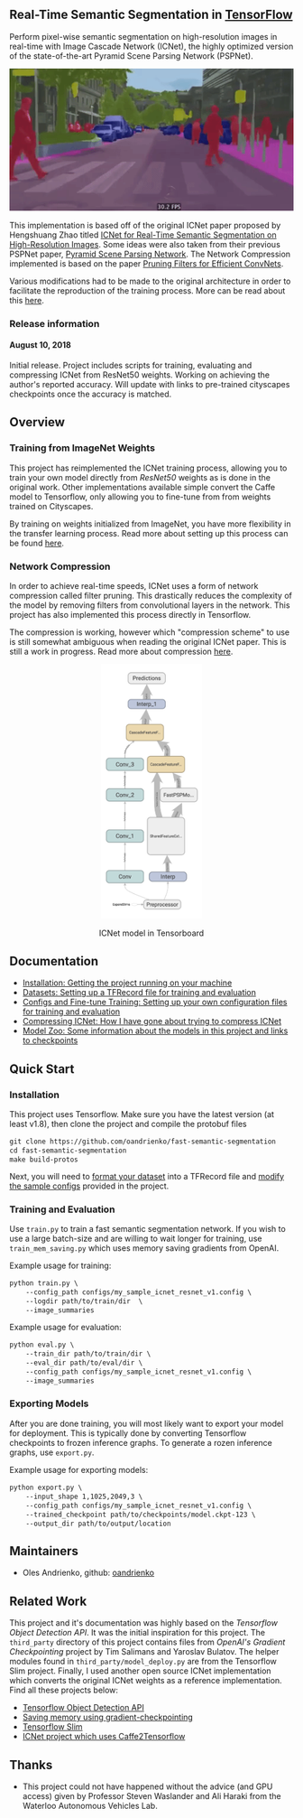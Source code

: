 ## Real-Time Semantic Segmentation in [TensorFlow](https://github.com/tensorflow/tensorflow)

Perform pixel-wise semantic segmentation on high-resolution images in real-time with Image Cascade Network (ICNet), the highly optimized version of the state-of-the-art Pyramid Scene Parsing Network (PSPNet).

<p align = 'center'>
<img src = 'docs/imgs/cityscapes_seq.gif' width = '720px'>
</p>

This implementation is based off of the original ICNet paper proposed by Hengshuang Zhao titled [ICNet for Real-Time Semantic Segmentation on High-Resolution Images](https://arxiv.org/abs/1704.08545). Some ideas were 
also taken from their previous PSPNet paper, [Pyramid Scene Parsing Network](https://arxiv.org/abs/1612.01105
). The Network Compression implemented is based on the paper [Pruning Filters for Efficient ConvNets](https://arxiv.org/abs/1608.08710
).

Various modifications had to be made to the original architecture in order to facilitate the reproduction of the training process. More can be read about this <a href='docs/models.md'>here</a>.

### Release information

#### August 10, 2018
Initial release. Project includes scripts for training, evaluating and compressing ICNet from ResNet50 weights. Working on achieving the author's reported accuracy. Will update with links to pre-trained cityscapes checkpoints once the accuracy is matched.

## Overview

### Training from ImageNet Weights

This project has reimplemented the ICNet training process, allowing you to train your own model directly from *ResNet50* weights as is done in the original work. Other implementations available simple convert the Caffe model to Tensorflow, only allowing you to fine-tune from from weights trained on Cityscapes.

By training on weights initialized from ImageNet, you have more flexibility in the transfer learning process. Read more about setting up this process can be found <a href='docs/configs.md'>here</a>.

### Network Compression

In order to achieve real-time speeds, ICNet uses a form of network compression called filter pruning. This drastically reduces the complexity of the model by removing filters from convolutional layers in the network. This project has also implemented this process directly in Tensorflow. 

The compression is working, however which "compression scheme" to use is still somewhat ambiguous when reading the original ICNet paper. This is still a work in progress. Read more about compression <a href='docs/compression.md'>here</a>.

<p align = 'center'>
<img src = 'docs/imgs/icnet_tensorboard.jpg' width='180x'>
</p>
<p align = 'center'>ICNet model in Tensorboard</p>

## Documentation

  * <a href='docs/installation.md'>
      Installation: Getting the project running on your machine</a><br>
  * <a href="docs/datasets.md">Datasets: Setting up a TFRecord file for training and evaluation</a><br>
  * <a href="docs/configs.md">Configs and Fine-tune Training: Setting up your own configuration files for training and evaluation</a><br>
  * <a href="docs/compression.md">Compressing ICNet: How I have gone about trying to compress ICNet</a><br>
  * <a href="docs/models.md">Model Zoo: Some information about the models in this project and links to checkpoints</a><br>
  
## Quick Start

### Installation

This project uses Tensorflow. Make sure you have the latest version (at least v1.8), then clone the project and compile the protobuf files

```
git clone https://github.com/oandrienko/fast-semantic-segmentation
cd fast-semantic-segmentation
make build-protos
```

Next, you will need to <a href="docs/datasets.md">format your dataset</a> into a TFRecord file and <a href="docs/configs.md">modify the sample configs</a> provided in the project.

### Training and Evaluation

Use `train.py` to train a fast semantic segmentation network. If you wish to use a large batch-size and are willing to wait longer for training, use `train_mem_saving.py` which uses memory saving gradients from OpenAI.

Example usage for training:

```
python train.py \
	--config_path configs/my_sample_icnet_resnet_v1.config \
	--logdir path/to/train/dir  \
	--image_summaries
```

Example usage for evaluation:

```
python eval.py \
	--train_dir path/to/train/dir \
	--eval_dir path/to/eval/dir \
	--config_path configs/my_sample_icnet_resnet_v1.config \
	--image_summaries
```

### Exporting Models

After you are done training, you will most likely want to export your model for deployment. This is typically done by converting Tensorflow checkpoints to frozen inference graphs. To generate a rozen inference graphs, use `export.py`. 

Example usage for exporting models:

```
python export.py \
	--input_shape 1,1025,2049,3 \
	--config_path configs/my_sample_icnet_resnet_v1.config \
	--trained_checkpoint path/to/checkpoints/model.ckpt-123 \
	--output_dir path/to/output/location
```

## Maintainers
* Oles Andrienko, github: [oandrienko](https://github.com/oandrienko)

## Related Work

This project and it's documentation was highly based on the *Tensorflow Object Detection API*. It was the initial inspiration for this project. The `third_party` directory of this project contains files from *OpenAI's Gradient Checkpointing* project by Tim Salimans and Yaroslav Bulatov. The helper modules found in `third_party/model_deploy.py` are from the Tensorflow Slim project. Finally, I used another open source ICNet implementation which converts the original ICNet weights as a reference implementation. Find all these projects below:

* [Tensorflow Object Detection API](https://github.com/tensorflow/models/tree/master/research/object_detection)
* [Saving memory using gradient-checkpointing](https://github.com/openai/gradient-checkpointing)
* [Tensorflow Slim](https://github.com/tensorflow/models/tree/master/research/slim)
* [ICNet project which uses Caffe2Tensorflow](https://github.com/hellochick/ICNet-tensorflow)

## Thanks

* This project could not have happened without the advice (and GPU access) given by Professor Steven Waslander and Ali Haraki from the Waterloo Autonomous Vehicles Lab.
